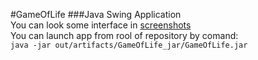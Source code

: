 #GameOfLife
###Java Swing Application  
You can look some interface in [screenshots](https://github.com/VitalyDorozhkin/GameOfLife/tree/master/screenshots)  
You can launch app from rool of repository by comand:  
`java -jar out/artifacts/GameOfLife_jar/GameOfLife.jar`
